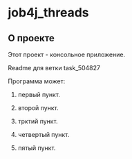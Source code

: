 # job4j_threads

## О проекте

Этот проект - консольное приложение. 

Readme для ветки task_504827

Программа может:

1. первый пункт.

2. второй пункт.

3. трктий пункт.

4. четвертый пункт.

5. пятый пункт.